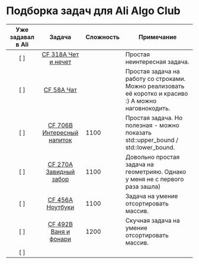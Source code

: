 # Подборка задач для Ali Algo Club

| Уже задавал в Ali | Задача | Сложность | Примечание |
|:---:|:---:|---|---|
| [ ] | [CF 318A Чет и нечет](https://codeforces.com/problemset/problem/318/A) |  | Простая неинтересная задача. |
| [ ] | [CF 58A Чат](https://codeforces.com/problemset/problem/58/A) |  | Простая задача на работу со строками.  Можно реализовать её коротко и красиво :) А можно наговнокодить. |
| [ ] | [CF 706B Интересный напиток](https://codeforces.com/problemset/problem/706/B) | 1100 | Простая задача. Но полезная - можно показать std::upper_bound / std::lower_bound. |
| [ ] | [CF 270A Завидный забор](https://codeforces.com/problemset/problem/270/A) | 1100 | Довольно простая задача на геометрияю. Однако у меня не с первого раза зашла) |
| [ ] | [CF 456A Ноутбуки](https://codeforces.com/problemset/problem/456/A) | 1100 | Задача на умение отсортировать массив. |
| [ ] | [CF 492B Ваня и фонари](https://codeforces.com/problemset/problem/492/B) | 1200 | Скучная задача на умение отсортировать массив. |
| [ ] | []() |  |  |
